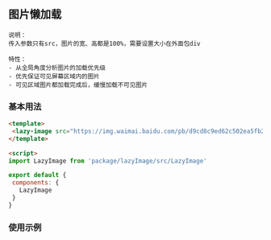  ## 图片懒加载

  ```
  说明：
  传入参数只有src，图片的宽、高都是100%，需要设置大小在外面包div

  特性：
  - 从全局角度分析图片的加载优先级
  - 优先保证可见屏幕区域内的图片
  - 可见区域图片都加载完成后，缓慢加载不可见图片
 ```


### 基本用法
 ```html
<template>
  <lazy-image src="https://img.waimai.baidu.com/pb/d9cd8c9ed62c502ea5fb29009d725bf6ec"></lazy-image>
</template>

<script>
import LazyImage from 'package/lazyImage/src/LazyImage'

export default {
  components: {
    LazyImage
  }
}
  ```



### 使用示例
<template>
  <lazy-image src="https://img.waimai.baidu.com/pb/d9cd8c9ed62c502ea5fb29009d725bf6ec" style="height: 200px"></lazy-image>
</template>

<script>
import LazyImage from 'package/lazyImage/src/LazyImage'

export default {
  components: {
    LazyImage
  }
}
</script>
<style>
 .lazy-image {
   height: 200px;
 }
</style>

